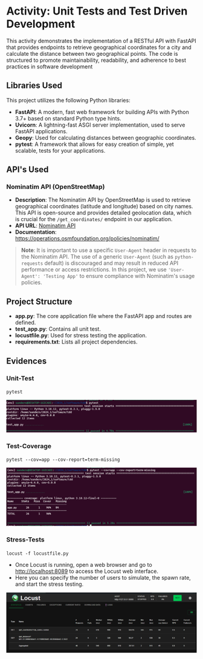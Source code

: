 # Activity: Unit Tests and Test Driven Development

This activity demonstrates the implementation of a RESTful API with FastAPI that provides endpoints to retrieve geographical coordinates for a city and calculate the distance between two geographical points. The code is structured to promote maintainability, readability, and adherence to best practices in software development

## Libraries Used

This project utilizes the following Python libraries:

- **FastAPI**: A modern, fast web framework for building APIs with Python 3.7+ based on standard Python type hints.
- **Uvicorn**: A lightning-fast ASGI server implementation, used to serve FastAPI applications.
- **Geopy**: Used for calculating distances between geographic coordinates.
- **pytest**: A framework that allows for easy creation of simple, yet scalable, tests for your applications.

## API's Used

### Nominatim API (OpenStreetMap)

- **Description**: The Nominatim API by OpenStreetMap is used to retrieve geographical coordinates (latitude and longitude) based on city names. This API is open-source and provides detailed geolocation data, which is crucial for the `/get_coordinates/` endpoint in our application.
- **API URL**: [Nominatim API](https://nominatim.org/release-docs/latest/api/Overview/)
- **Documentation**: https://operations.osmfoundation.org/policies/nominatim/

> **Note**: It is important to use a specific `User-Agent` header in requests to the Nominatim API. The use of a generic `User-Agent` (such as `python-requests` default) is discouraged and may result in reduced API performance or access restrictions. In this project, we use `'User-Agent': 'Testing App'` to ensure compliance with Nominatim's usage policies.

## Project Structure

- **app.py**: The core application file where the FastAPI app and routes are defined.
- **test_app.py**: Contains all unit test.
- **locustfile.py**: Used for stress testing the application.
- **requirements.txt**: Lists all project dependencies.

## Evidences

### Unit-Test

`pytest`

![Unit-Test](images/pytest.png)

### Test-Coverage

`pytest --cov=app --cov-report=term-missing`

![Test-Coverage](images/test-coverage.png)

### Stress-Tests

`locust -f locustfile.py`

- Once Locust is running, open a web browser and go to [http://localhost:8089](http://localhost:8089) to access the Locust web interface.
- Here you can specify the number of users to simulate, the spawn rate, and start the stress testing.

![Stress-Tests](images/locust.png)
